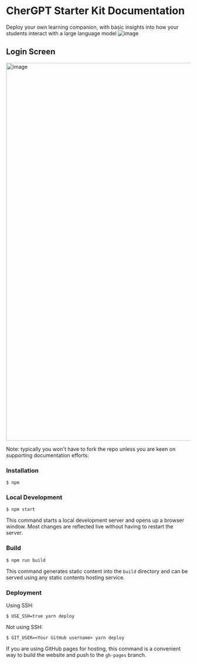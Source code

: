 # CherGPT Starter Kit Documentation
Deploy your own learning companion, with basic insights into how your students interact with a large language model
![image](https://github.com/String-sg/chergpt-documentation/assets/44336310/523007b2-ee6e-4380-a8cc-39e35c91c24c)

## Login Screen
<img width="1030" alt="image" src="https://github.com/String-sg/chergpt-documentation/assets/44336310/87c74e40-31ff-4e85-ae40-a667e1949416">

Note: typically you won't have to fork the repo unless you are keen on supporting documentation efforts:
### Installation

```
$ npm
```

### Local Development

```
$ npm start
```

This command starts a local development server and opens up a browser window. Most changes are reflected live without having to restart the server.

### Build

```
$ npm run build
```

This command generates static content into the `build` directory and can be served using any static contents hosting service.

### Deployment

Using SSH:

```
$ USE_SSH=true yarn deploy
```

Not using SSH:

```
$ GIT_USER=<Your GitHub username> yarn deploy
```

If you are using GitHub pages for hosting, this command is a convenient way to build the website and push to the `gh-pages` branch.
